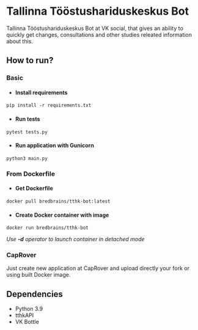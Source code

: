 # Tallinna Tööstushariduskeskus Bot

Tallinna Tööstushariduskeskus Bot at VK social, that gives an ability to quickly get changes, consultations and other
studies releated information about this.

## How to run?

### Basic

* #### Install requirements

```
pip install -r requirements.txt 
```

* #### Run tests

```
pytest tests.py
```

* #### Run application with Gunicorn

```
python3 main.py
```

### From Dockerfile

* #### Get Dockerfile

```
docker pull bredbrains/tthk-bot:latest
```

* #### Create Docker container with image

```
docker run bredbrains/tthk-bot
```

*Use **-d** operator to launch container in detached mode*

### CapRover

Just create new application at CapRover and upload directly your fork or using built Docker image.

## Dependencies

* Python 3.9
* tthkAPI
* VK Bottle
